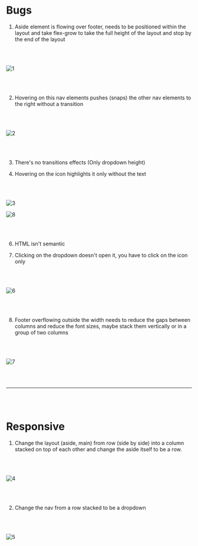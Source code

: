 # Bugs
1. Aside element is flowing over footer, needs to be positioned within the layout and take flex-grow to take the full height of the layout and stop by the end of the layout

<br><br>

![1](https://github.com/mostafaelhussainy/task1/assets/105276328/7a53a9d5-8d9e-4675-8012-82cc14ff1616)

<br><br>

2. Hovering on this nav elements pushes (snaps) the other nav elements to the right without a transition

<br><br>

![2](https://github.com/mostafaelhussainy/task1/assets/105276328/45cc9f9e-0f02-40c3-9d6e-8c62fd03bedf)

<br><br>

3. There's no transitions effects (Only dropdown height)

4. Hovering on the icon highlights it only without the text

<br><br>

![3](https://github.com/mostafaelhussainy/task1/assets/105276328/64fcec99-5a15-4ed9-9e9d-b92de5415d43)

![8](https://github.com/mostafaelhussainy/task1/assets/105276328/dd17ab40-1f3c-4a9c-b129-494cd5cb4979)

<br><br>

6. HTML isn't semantic

7. Clicking on the dropdown doesn't open it, you have to click on the icon only

<br><br>

![6](https://github.com/mostafaelhussainy/task1/assets/105276328/02caf55f-4538-4099-9def-0a34995c931e)

<br><br>

8. Footer overflowing outside the width needs to reduce the gaps between columns and reduce the font sizes, maybe stack them vertically or in a group of two columns

<br><br>

![7](https://github.com/mostafaelhussainy/task1/assets/105276328/b1923a84-7a29-4788-a600-494ab36aa59c)
   
<br><br>

---

<br><br>

# Responsive
1. Change the layout (aside, main) from row (side by side) into a column stacked on top of each other and change the aside itself to be a row.

<br><br>

![4](https://github.com/mostafaelhussainy/task1/assets/105276328/eb839e78-5a8b-4787-b0e0-a42bc07d038d)

<br><br>

2. Change the nav from a row stacked to be a dropdown

<br><br>

![5](https://github.com/mostafaelhussainy/task1/assets/105276328/ec4460ec-3a9e-40a0-ba63-279f09c4db6b)

<br><br>
